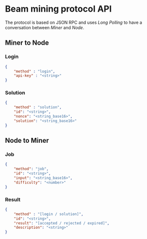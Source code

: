 # Beam mining protocol API

The protocol is based on JSON RPC and uses *Long Polling* to have a conversation between *Miner* and *Node*.

## Miner to Node

### Login

``` json
{
    "method" : "login", 
    "api-key" : "<string>" 
}
```

### Solution

``` json
{
    "method" : "solution", 
    "id": "<string>", 
    "nonce": "<string_base16>", 
    "solution": "<string_base16>"
}
```

## Node to Miner

### Job

``` json
{ 
    "method": "job", 
    "id": "<string>", 
    "input": "<string_base16>", 
    "difficulty": "<number>"
}
```

### Result

``` json
{
    "method" : "[login / solution]", 
    "id": "<string>", 
    "result": "[accepted / rejected / expired]", 
    "description": "<string>"
}
```